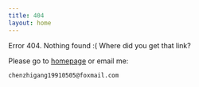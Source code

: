 ```yaml
---
title: 404
layout: home
---
```


Error 404. Nothing found :( Where did you get that link?

Please go to [homepage](/) or email me:

    chenzhigang19910505@foxmail.com


